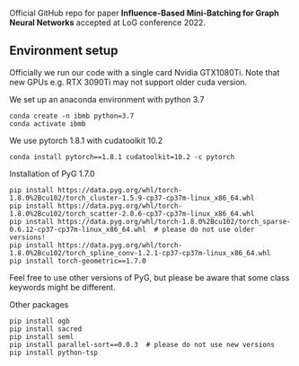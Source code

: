 Official GitHub repo for paper __Influence-Based Mini-Batching for Graph Neural Networks__ accepted at LoG conference 2022.

## Environment setup

Officially we run our code with a single card Nvidia GTX1080Ti. Note that new GPUs e.g. RTX 3090Ti may not support older cuda version.

We set up an anaconda environment with python 3.7

```angular2html
conda create -n ibmb python=3.7
conda activate ibmb
```

We use pytorch 1.8.1 with cudatoolkit 10.2

`conda install pytorch==1.8.1 cudatoolkit=10.2 -c pytorch`

Installation of PyG 1.7.0

```
pip install https://data.pyg.org/whl/torch-1.8.0%2Bcu102/torch_cluster-1.5.9-cp37-cp37m-linux_x86_64.whl
pip install https://data.pyg.org/whl/torch-1.8.0%2Bcu102/torch_scatter-2.0.6-cp37-cp37m-linux_x86_64.whl
pip install https://data.pyg.org/whl/torch-1.8.0%2Bcu102/torch_sparse-0.6.12-cp37-cp37m-linux_x86_64.whl  # please do not use older versions!
pip install https://data.pyg.org/whl/torch-1.8.0%2Bcu102/torch_spline_conv-1.2.1-cp37-cp37m-linux_x86_64.whl
pip install torch-geometric==1.7.0
```

Feel free to use other versions of PyG, but please be aware that some class keywords might be different. 

Other packages

```angular2html
pip install ogb
pip install sacred
pip install seml
pip install parallel-sort==0.0.3  # please do not use new versions
pip install python-tsp
```